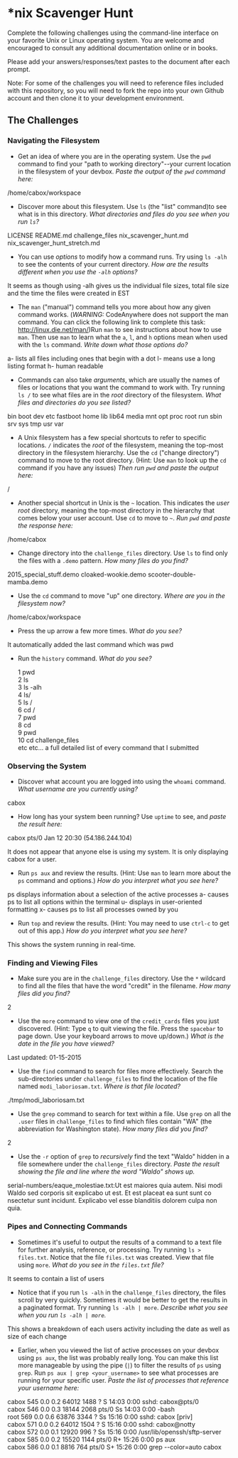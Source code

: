 # *nix Scavenger Hunt

Complete the following challenges using the command-line interface on your favorite
Unix or Linux operating system. You are welcome and encouraged to consult any
additional documentation online or in books.

Please add your answers/responses/text pastes to the document after each prompt.

Note: For some of the challenges you will need to reference files included with
this repository, so you will need to fork the repo into your own Github account
and then clone it to your development environment.

## The Challenges

### Navigating the Filesystem

* Get an idea of where you are in the operating system. Use the `pwd` command to find your "path to working directory"--your current location in the filesystem of your devbox. *Paste the output of the `pwd` command here:*

/home/cabox/workspace                                                                                                                          

* Discover more about this filesystem. Use `ls` (the "list" command)to see what is in this directory. *What directories and files do you see when you run `ls`?*

LICENSE  README.md  challenge_files  nix_scavenger_hunt.md  nix_scavenger_hunt_stretch.md                                                      

* You can use *options* to modify how a command runs. Try using `ls -alh` to see the contents of your current directory. *How are the results different when you use the `-alh` options?*

It seems as though using -alh gives us the individual file sizes, total file size and the time the files were created in EST

* The `man` ("manual") command tells you more about how any given command works. (*WARNING:* CodeAnywhere does not support the man command. You can click the following link to complete this task: http://linux.die.net/man/)Run `man` to see instructions about how to use `man`. Then use `man` to learn what the `a`, `l`, and `h` options mean when used with the `ls` command. *Write down what those options do?*

a- lists all files including ones that begin with a dot
l- means use a long listing format
h- human readable

* Commands can also take *arguments*, which are usually the names of files or locations that you want the command to work with. Try running `ls /` to see what files are in the *root* directory of the filesystem. *What files and directories do you see listed?*

bin  boot  dev  etc  fastboot  home  lib  lib64  media  mnt  opt  proc  root  run  sbin  srv  sys  tmp  usr  var                               

* A Unix filesystem has a few special shortcuts to refer to specific locations. `/` indicates the *root* of the filesystem, meaning the top-most directory in the filesystem hierarchy. Use the `cd` ("change directory") command to move to the root directory. (Hint: Use `man` to look up the `cd` command if you have any issues) *Then run `pwd` and paste the output here:*

/                                                                                                                                    

* Another special shortcut in Unix is the `~` location. This indicates the *user root* directory, meaning the top-most directory in the hierarchy that comes below your user account. Use `cd` to move to `~`. *Run `pwd` and paste the response here:*

/home/cabox                                                                                                                                    

* Change directory into the `challenge_files` directory. Use `ls` to find only the files with a `.demo` pattern. *How many files do you find?*

2015_special_stuff.demo  cloaked-wookie.demo  scooter-double-mamba.demo                                                                        

* Use the `cd` command to move "up" one directory. *Where are you in the filesystem now?*

/home/cabox/workspace                                                                                                                          

* Press the up arrow a few more times. *What do you see?*

It automatically added the last command which was pwd

* Run the `history` command. *What do you see?*

    1  pwd                                                                                                                                     
    2  ls                                                                                                                                      
    3  ls -alh                                                                                                                                 
    4  ls/                                                                                                                                     
    5  ls /                                                                                                                                    
    6  cd /                                                                                                                                    
    7  pwd                                                                                                                                     
    8  cd                                                                                                                                      
    9  pwd                                                                                                                                     
   10  cd challenge_files                                                                                                                      
etc etc... a full detailed list of every command that I submitted

### Observing the System

* Discover what account you are logged into using the `whoami` command. *What username are you currently using?*

cabox

* How long has your system been running? Use `uptime` to see, and *paste the result here:*

cabox    pts/0        Jan 12 20:30 (54.186.244.104)                                                                                            

It does not appear that anyone else is using my system.  It is only displaying cabox for a user.

* Run `ps aux` and review the results. (Hint: Use `man` to learn more about the `ps` command and options.) *How do you interpret what you see here?*

ps displays information about a selection of the active processes
a- causes ps to list all options within the terminal
u- displays in user-oriented formatting
x- causes ps to list all processes owned by you

* Run `top` and review the results. (Hint: You may need to use `ctrl-c` to get out of this app.) *How do you interpret what you see here?*

This shows the system running in real-time.  

### Finding and Viewing Files

* Make sure you are in the `challenge_files` directory. Use the `*` wildcard to find all the files that have the word "credit" in the filename. *How many files did you find?*

2

* Use the `more` command to view one of the `credit_cards` files you just discovered. (Hint: Type `q` to quit viewing the file. Press the `spacebar` to page down. Use your keyboard arrows to move up/down.) *What is the date in the file you have viewed?*

Last updated: 01-15-2015                                                                                                                       

* Use the `find` command to search for files more effectively. Search the sub-directories under `challenge_files` to find the location of the file named `modi_laboriosam.txt`. *Where is that file located?*

./tmp/modi_laboriosam.txt                                                                                                                      

* Use the `grep` command to search for text within a file. Use `grep` on all the `.user` files in `challenge_files` to find which files contain "WA" (the abbreviation for Washington state). *How many files did you find?*

2

* Use the `-r` option of `grep` to *recursively* find the text "Waldo" hidden in a file somewhere under the `challenge_files` directory. *Paste the result showing the file and line where the word "Waldo" shows up.*

serial-numbers/eaque_molestiae.txt:Ut est maiores quia autem. Nisi modi Waldo sed corporis sit explicabo ut est. Et est placeat ea sunt sunt co
nsectetur sunt incidunt. Explicabo vel esse blanditiis dolorem culpa non quia.  

### Pipes and Connecting Commands

* Sometimes it's useful to output the results of a command to a text file for further analysis, reference, or processing. Try running `ls > files.txt`. Notice that the file `files.txt` was created. View that file using `more`. *What do you see in the `files.txt` file?*

It seems to contain a list of users

* Notice that if you run `ls -alh` in the `challenge_files` directory, the files scroll by very quickly. Sometimes it would be better to get the results in a paginated format. Try running `ls -alh | more`. *Describe what you see when you run `ls -alh | more`.*

This shows a breakdown of each users activity including the date as well as size of each change

* Earlier, when you viewed the list of active processes on your devbox using `ps aux`, the list was probably really long. You can make this list more manageable by using the pipe (`|`) to filter the results of `ps` using `grep`. Run `ps aux | grep <your_username>` to see what processes are running for your specific user. *Paste the list of processes that reference your username here:*

cabox      545  0.0  0.2  64012  1488 ?        S    14:03   0:00 sshd: cabox@pts/0                                                             
cabox      546  0.0  0.3  18144  2068 pts/0    Ss   14:03   0:00 -bash                                                                         
root       569  0.0  0.6  63876  3344 ?        Ss   15:16   0:00 sshd: cabox [priv]                                                            
cabox      571  0.0  0.2  64012  1504 ?        S    15:16   0:00 sshd: cabox@notty                                                             
cabox      572  0.0  0.1  12920   996 ?        Ss   15:16   0:00 /usr/lib/openssh/sftp-server                                                  
cabox      585  0.0  0.2  15520  1144 pts/0    R+   15:26   0:00 ps aux                                                                        
cabox      586  0.0  0.1   8816   764 pts/0    S+   15:26   0:00 grep --color=auto cabox 


